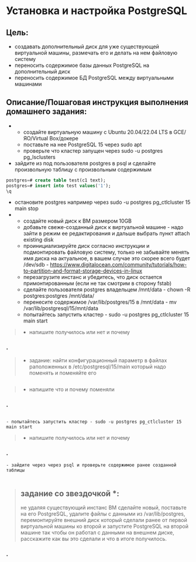 # Установка и настройка PostgreSQL #
## Цель: ##
- создавать дополнительный диск для уже существующей виртуальной машины, размечать его и делать на нем файловую систему
- переносить содержимое базы данных PostgreSQL на дополнительный диск
- переносить содержимое БД PostgreSQL между виртуальными машинами

## Описание/Пошаговая инструкция выполнения домашнего задания: ##
 -  * создайте виртуальную машину c Ubuntu 20.04/22.04 LTS в GCE/ЯО/Virtual Box/докере
    * поставьте на нее PostgreSQL 15 через sudo apt
    * проверьте что кластер запущен через sudo -u postgres pg_lsclusters
 -  зайдите из под пользователя postgres в psql и сделайте произвольную таблицу с произвольным содержимым
```sql
postgres=# create table test(c1 text);
postgres=# insert into test values('1');
\q
```
 - остановите postgres например через sudo -u postgres pg_ctlcluster 15 main stop
 -  - создайте новый диск к ВМ размером 10GB
    - добавьте свеже-созданный диск к виртуальной машине - надо зайти в режим ее редактирования и дальше выбрать пункт attach existing disk
    - проинициализируйте диск согласно инструкции и подмонтировать файловую систему, только не забывайте менять имя диска на актуальное, в вашем случае это скорее всего будет /dev/sdb - https://www.digitalocean.com/community/tutorials/how-to-partition-and-format-storage-devices-in-linux
    - перезагрузите инстанс и убедитесь, что диск остается примонтированным (если не так смотрим в сторону fstab)
    - сделайте пользователя postgres владельцем /mnt/data - chown -R postgres:postgres /mnt/data/
    - перенесите содержимое /var/lib/postgres/15 в /mnt/data - mv /var/lib/postgresql/15/mnt/data
    - попытайтесь запустить кластер - sudo -u postgres pg_ctlcluster 15 main start
>   - напишите получилось или нет и почему
### . ###
>   - задание: найти конфигурационный параметр в файлах раположенных в /etc/postgresql/15/main который надо поменять и поменяйте его
```
```
>    - напишите что и почему поменяли
### . ###
```
```
    - попытайтесь запустить кластер - sudo -u postgres pg_ctlcluster 15 main start
>    - напишите получилось или нет и почему
### . ###
    - зайдите через через psql и проверьте содержимое ранее созданной таблицы
```
```

> ## задание со звездочкой *: ##
> не удаляя существующий инстанс ВМ сделайте новый, поставьте на его PostgreSQL, удалите файлы с данными из /var/lib/postgres, перемонтируйте внешний диск который сделали ранее от первой виртуальной машины ко второй и запустите PostgreSQL на второй машине так чтобы он работал с данными на внешнем диске, расскажите как вы это сделали и что в итоге получилось.
### . ###

